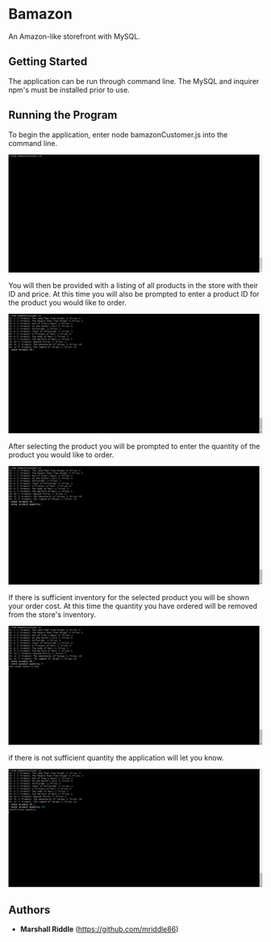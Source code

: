 # Bamazon

An Amazon-like storefront with MySQL.

## Getting Started

The application can be run through command line. The MySQL and inquirer npm's must be installed prior to use. 

## Running the Program

To begin the application, enter node bamazonCustomer.js into the command line.

![step 1](https://github.com/mriddle86/bamazonf/blob/master/bamazon1.PNG)

You will then be provided with a listing of all products in the store with their ID and price. At this time you will also be prompted to enter a product ID for the product you would like to order.

![step 2](https://github.com/mriddle86/bamazonf/blob/master/bamazon2.PNG)

After selecting the product you will be prompted to enter the quantity of the product you would like to order.

![step 3](https://github.com/mriddle86/bamazonf/blob/master/bamazon3.PNG)

If there is sufficient inventory for the selected product you will be shown your order cost. At this time the quantity you have ordered will be removed from the store's inventory.

![step 4](https://github.com/mriddle86/bamazonf/blob/master/bamazon4.PNG)

if there is not sufficient quantity the application will let you know.

![step 5](https://github.com/mriddle86/bamazonf/blob/master/bamazon5.PNG)

## Authors

* **Marshall Riddle** (https://github.com/mriddle86)